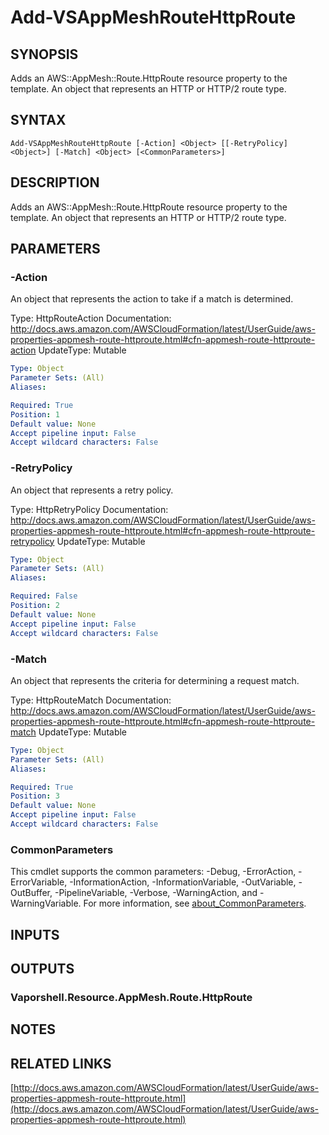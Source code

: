 # Add-VSAppMeshRouteHttpRoute

## SYNOPSIS
Adds an AWS::AppMesh::Route.HttpRoute resource property to the template.
An object that represents an HTTP or HTTP/2 route type.

## SYNTAX

```
Add-VSAppMeshRouteHttpRoute [-Action] <Object> [[-RetryPolicy] <Object>] [-Match] <Object> [<CommonParameters>]
```

## DESCRIPTION
Adds an AWS::AppMesh::Route.HttpRoute resource property to the template.
An object that represents an HTTP or HTTP/2 route type.

## PARAMETERS

### -Action
An object that represents the action to take if a match is determined.

Type: HttpRouteAction
Documentation: http://docs.aws.amazon.com/AWSCloudFormation/latest/UserGuide/aws-properties-appmesh-route-httproute.html#cfn-appmesh-route-httproute-action
UpdateType: Mutable

```yaml
Type: Object
Parameter Sets: (All)
Aliases:

Required: True
Position: 1
Default value: None
Accept pipeline input: False
Accept wildcard characters: False
```

### -RetryPolicy
An object that represents a retry policy.

Type: HttpRetryPolicy
Documentation: http://docs.aws.amazon.com/AWSCloudFormation/latest/UserGuide/aws-properties-appmesh-route-httproute.html#cfn-appmesh-route-httproute-retrypolicy
UpdateType: Mutable

```yaml
Type: Object
Parameter Sets: (All)
Aliases:

Required: False
Position: 2
Default value: None
Accept pipeline input: False
Accept wildcard characters: False
```

### -Match
An object that represents the criteria for determining a request match.

Type: HttpRouteMatch
Documentation: http://docs.aws.amazon.com/AWSCloudFormation/latest/UserGuide/aws-properties-appmesh-route-httproute.html#cfn-appmesh-route-httproute-match
UpdateType: Mutable

```yaml
Type: Object
Parameter Sets: (All)
Aliases:

Required: True
Position: 3
Default value: None
Accept pipeline input: False
Accept wildcard characters: False
```

### CommonParameters
This cmdlet supports the common parameters: -Debug, -ErrorAction, -ErrorVariable, -InformationAction, -InformationVariable, -OutVariable, -OutBuffer, -PipelineVariable, -Verbose, -WarningAction, and -WarningVariable. For more information, see [about_CommonParameters](http://go.microsoft.com/fwlink/?LinkID=113216).

## INPUTS

## OUTPUTS

### Vaporshell.Resource.AppMesh.Route.HttpRoute
## NOTES

## RELATED LINKS

[http://docs.aws.amazon.com/AWSCloudFormation/latest/UserGuide/aws-properties-appmesh-route-httproute.html](http://docs.aws.amazon.com/AWSCloudFormation/latest/UserGuide/aws-properties-appmesh-route-httproute.html)

